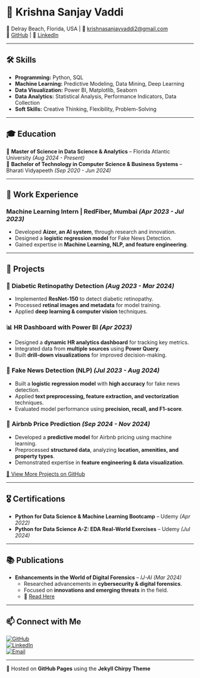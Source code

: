 # 🚀 Krishna Sanjay Vaddi  

 

📍 Delray Beach, Florida, USA | 📧 [krishnasanjayvaddi2@gmail.com](mailto:krishnasanjayvaddi2@gmail.com)  
🔗 [GitHub](https://github.com/KrishnaSAN6969) | 🔗 [LinkedIn](www.linkedin.com/in/krishna-sanjay-vaddi)  

---

## 🛠 Skills  
- **Programming:** Python, SQL  
- **Machine Learning:** Predictive Modeling, Data Mining, Deep Learning  
- **Data Visualization:** Power BI, Matplotlib, Seaborn  
- **Data Analytics:** Statistical Analysis, Performance Indicators, Data Collection  
- **Soft Skills:** Creative Thinking, Flexibility, Problem-Solving  

---

## 🎓 Education  
📌 **Master of Science in Data Science & Analytics** – Florida Atlantic University *(Aug 2024 - Present)*  
📌 **Bachelor of Technology in Computer Science & Business Systems** – Bharati Vidyapeeth *(Sep 2020 - Jun 2024)*  

---

## 💼 Work Experience  
### **Machine Learning Intern | RedFiber, Mumbai** *(Apr 2023 - Jul 2023)*  
- Developed **Aizer, an AI system**, through research and innovation.  
- Designed a **logistic regression model** for Fake News Detection.  
- Gained expertise in **Machine Learning, NLP, and feature engineering**.  

---

## 🚀 Projects  
### 🏥 **Diabetic Retinopathy Detection** *(Aug 2023 - Mar 2024)*  
- Implemented **ResNet-150** to detect diabetic retinopathy.  
- Processed **retinal images and metadata** for model training.  
- Applied **deep learning & computer vision** techniques.  

### 📊 **HR Dashboard with Power BI** *(Apr 2023)*  
- Designed a **dynamic HR analytics dashboard** for tracking key metrics.  
- Integrated data from **multiple sources** using **Power Query**.  
- Built **drill-down visualizations** for improved decision-making.  

### 📰 **Fake News Detection (NLP)** *(Jul 2023 - Aug 2024)*  
- Built a **logistic regression model** with **high accuracy** for fake news detection.  
- Applied **text preprocessing, feature extraction, and vectorization** techniques.  
- Evaluated model performance using **precision, recall, and F1-score**.  

### 🏡 **Airbnb Price Prediction** *(Sep 2024 - Nov 2024)*  
- Developed a **predictive model** for Airbnb pricing using machine learning.  
- Preprocessed **structured data**, analyzing **location, amenities, and property types**.  
- Demonstrated expertise in **feature engineering & data visualization**.  

[🔗 View More Projects on GitHub](https://github.com/KrishnaSAN6969)  

---

## 🎖 Certifications  
- **Python for Data Science & Machine Learning Bootcamp** – Udemy *(Apr 2022)*  
- **Python for Data Science A-Z: EDA Real-World Exercises** – Udemy *(Jul 2024)*  

---

## 📚 Publications  
- **Enhancements in the World of Digital Forensics** – *IJ-AI* *(Mar 2024)*  
  - Researched advancements in **cybersecurity & digital forensics**.  
  - Focused on **innovations and emerging threats** in the field.  
  - 🔗 [Read Here](http://doi.org/10.11591/ijai.v13.i1.pp680-686)  

---

## 📫 Connect with Me  
[![GitHub](https://img.shields.io/badge/GitHub-Profile-blue?logo=github)](https://github.com/KrishnaSAN6969)  
[![LinkedIn](https://img.shields.io/badge/LinkedIn-Profile-blue?logo=linkedin)](https://www.linkedin.com/in/krishna-sanjay-vaddi)  
[![Email](https://img.shields.io/badge/Email-Contact-blue?logo=gmail)](mailto:krishnasanjayvaddi2@gmail.com)  

---

📌 Hosted on **GitHub Pages** using the **Jekyll Chirpy Theme**  
